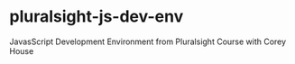 # pluralsight-js-dev-env
JavasScript Development Environment from Pluralsight Course with Corey House

